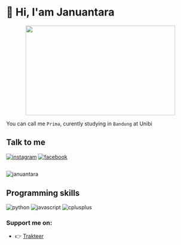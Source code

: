 # :wave: Hi, I'am Januantara

<p align="center">
    <img src="https://i.gifer.com/fetch/w300-preview/86/865a8c96389a6feed2213a9dc5af4291.gif" height="240" width="400"/>
</p>


You can call me `Prima`, curently studying in `Bandung` at Unibi


## Talk to me

[![instagram](https://img.shields.io/badge/Instagram-E4405F?style=for-the-badge&logo=instagram&logoColor=white)](https://www.instagram.com/c0derz_hax0r)
[![facebook](https://img.shields.io/badge/Facebook-00599C?style=for-the-badge&logo=facebook&logoColor=white)](https://web.facebook.com/s3ct0r.cr3w)

##

<p><img align="left" src="https://github-readme-stats.vercel.app/api/top-langs?username=coderzhaxor&show_icons=true&locale=en&layout=compact&theme=nightowl" alt="januantara" /></p><br>


## Programming skills

![python](https://img.shields.io/badge/Python-16a085?style=for-the-badge&logo=Python&logoColor=white)
![javascript](https://img.shields.io/badge/JavaScript-323330?style=for-the-badge&logo=javascript&logoColor=F7DF1E)
![cplusplus](https://img.shields.io/badge/C%2B%2B-00599C?style=for-the-badge&logo=c%2B%2B&logoColor=white)

### Support me on:

- 👉 [Trakteer](https://trakteer.id/c0derzhax0r/tip?utm_source=github)
